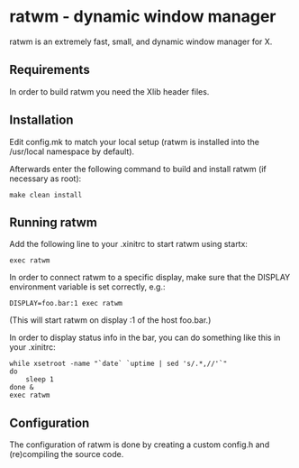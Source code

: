 ratwm - dynamic window manager
============================
ratwm is an extremely fast, small, and dynamic window manager for X.


Requirements
------------
In order to build ratwm you need the Xlib header files.


Installation
------------
Edit config.mk to match your local setup (ratwm is installed into
the /usr/local namespace by default).

Afterwards enter the following command to build and install ratwm (if
necessary as root):

    make clean install


Running ratwm
-----------
Add the following line to your .xinitrc to start ratwm using startx:

    exec ratwm

In order to connect ratwm to a specific display, make sure that
the DISPLAY environment variable is set correctly, e.g.:

    DISPLAY=foo.bar:1 exec ratwm

(This will start ratwm on display :1 of the host foo.bar.)

In order to display status info in the bar, you can do something
like this in your .xinitrc:

    while xsetroot -name "`date` `uptime | sed 's/.*,//'`"
    do
    	sleep 1
    done &
    exec ratwm


Configuration
-------------
The configuration of ratwm is done by creating a custom config.h
and (re)compiling the source code.
